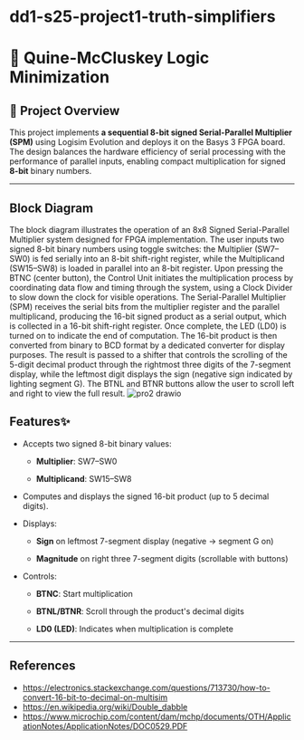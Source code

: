 # dd1-s25-project1-truth-simplifiers
# 🔢 Quine-McCluskey Logic Minimization  

## 📌 Project Overview  
This project implements **a sequential 8-bit signed Serial-Parallel Multiplier (SPM)** using Logisim Evolution and deploys it on the Basys 3 FPGA board. The design balances the hardware efficiency of serial processing with the performance of parallel inputs, enabling compact multiplication for signed **8-bit** binary numbers.

---
## Block Diagram
The block diagram illustrates the operation of an 8x8 Signed Serial-Parallel Multiplier system designed for FPGA implementation. The user inputs two signed 8-bit binary numbers using toggle switches: the Multiplier (SW7–SW0) is fed serially into an 8-bit shift-right register, while the Multiplicand (SW15–SW8) is loaded in parallel into an 8-bit register. Upon pressing the BTNC (center button), the Control Unit initiates the multiplication process by coordinating data flow and timing through the system, using a Clock Divider to slow down the clock for visible operations. The Serial-Parallel Multiplier (SPM) receives the serial bits from the multiplier register and the parallel multiplicand, producing the 16-bit signed product as a serial output, which is collected in a 16-bit shift-right register. Once complete, the LED (LD0) is turned on to indicate the end of computation. The 16-bit product is then converted from binary to BCD format by a dedicated converter for display purposes. The result is passed to a shifter that controls the scrolling of the 5-digit decimal product through the rightmost three digits of the 7-segment display, while the leftmost digit displays the sign (negative sign indicated by lighting segment G). The BTNL and BTNR buttons allow the user to scroll left and right to view the full result.
![pro2 drawio](https://github.com/user-attachments/assets/631ce27e-c971-4da9-87b5-6902cea75654)

## Features✨
- Accepts two signed 8-bit binary values:

  - **Multiplier**: SW7–SW0

  - **Multiplicand**: SW15–SW8

- Computes and displays the signed 16-bit product (up to 5 decimal digits).

- Displays:

  - **Sign** on leftmost 7-segment display (negative → segment G on)

  - **Magnitude** on right three 7-segment digits (scrollable with buttons)

- Controls:

  - **BTNC**: Start multiplication
  
  - **BTNL/BTNR**: Scroll through the product's decimal digits
  
  - **LD0 (LED)**: Indicates when multiplication is complete

---

## References
- https://electronics.stackexchange.com/questions/713730/how-to-convert-16-bit-to-decimal-on-multisim
- https://en.wikipedia.org/wiki/Double_dabble
- https://www.microchip.com/content/dam/mchp/documents/OTH/ApplicationNotes/ApplicationNotes/DOC0529.PDF
